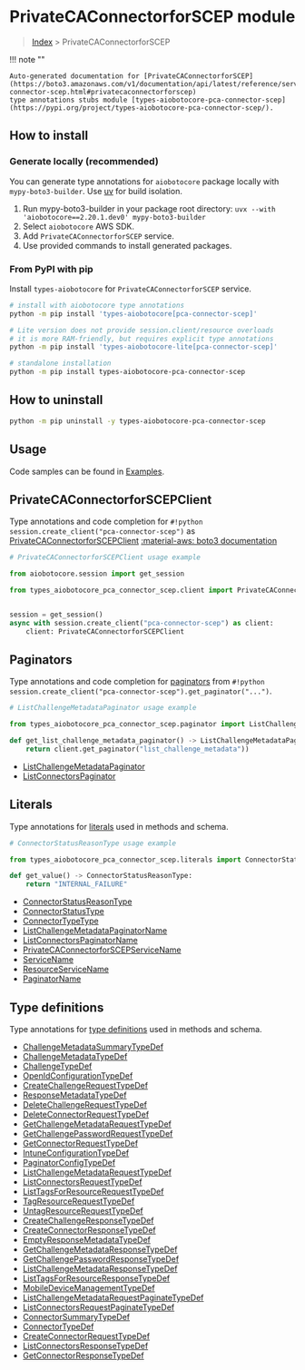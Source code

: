 # PrivateCAConnectorforSCEP module

> [Index](../README.md) > PrivateCAConnectorforSCEP


!!! note ""

    Auto-generated documentation for [PrivateCAConnectorforSCEP](https://boto3.amazonaws.com/v1/documentation/api/latest/reference/services/pca-connector-scep.html#privatecaconnectorforscep)
    type annotations stubs module [types-aiobotocore-pca-connector-scep](https://pypi.org/project/types-aiobotocore-pca-connector-scep/).

## How to install

### Generate locally (recommended)

You can generate type annotations for `aiobotocore` package locally with `mypy-boto3-builder`.
Use [uv](https://docs.astral.sh/uv/getting-started/installation/) for build isolation.

1. Run mypy-boto3-builder in your package root directory: `uvx --with 'aiobotocore==2.20.1.dev0' mypy-boto3-builder`
1. Select `aiobotocore` AWS SDK.
1. Add `PrivateCAConnectorforSCEP` service.
1. Use provided commands to install generated packages.



### From PyPI with pip

Install `types-aiobotocore` for `PrivateCAConnectorforSCEP` service.

```bash
# install with aiobotocore type annotations
python -m pip install 'types-aiobotocore[pca-connector-scep]'

# Lite version does not provide session.client/resource overloads
# it is more RAM-friendly, but requires explicit type annotations
python -m pip install 'types-aiobotocore-lite[pca-connector-scep]'

# standalone installation
python -m pip install types-aiobotocore-pca-connector-scep
```



## How to uninstall

```bash
python -m pip uninstall -y types-aiobotocore-pca-connector-scep
```

## Usage

Code samples can be found in [Examples](./usage.md).

## PrivateCAConnectorforSCEPClient

Type annotations and code completion for  `#!python session.create_client("pca-connector-scep")` as [PrivateCAConnectorforSCEPClient](./client.md)
[:material-aws: boto3 documentation](https://boto3.amazonaws.com/v1/documentation/api/latest/reference/services/pca-connector-scep.html#PrivateCAConnectorforSCEP.Client)

```python
# PrivateCAConnectorforSCEPClient usage example

from aiobotocore.session import get_session

from types_aiobotocore_pca_connector_scep.client import PrivateCAConnectorforSCEPClient


session = get_session()
async with session.create_client("pca-connector-scep") as client:
    client: PrivateCAConnectorforSCEPClient
```


## Paginators

Type annotations and code completion for
[paginators](./paginators.md)
from `#!python session.create_client("pca-connector-scep").get_paginator("...")`.

```python
# ListChallengeMetadataPaginator usage example

from types_aiobotocore_pca_connector_scep.paginator import ListChallengeMetadataPaginator

def get_list_challenge_metadata_paginator() -> ListChallengeMetadataPaginator:
    return client.get_paginator("list_challenge_metadata"))
```

- [ListChallengeMetadataPaginator](./paginators.md#listchallengemetadatapaginator)
- [ListConnectorsPaginator](./paginators.md#listconnectorspaginator)








## Literals

Type annotations for [literals](./literals.md) used in methods and schema.

```python
# ConnectorStatusReasonType usage example

from types_aiobotocore_pca_connector_scep.literals import ConnectorStatusReasonType

def get_value() -> ConnectorStatusReasonType:
    return "INTERNAL_FAILURE"
```

- [ConnectorStatusReasonType](./literals.md#connectorstatusreasontype)
- [ConnectorStatusType](./literals.md#connectorstatustype)
- [ConnectorTypeType](./literals.md#connectortypetype)
- [ListChallengeMetadataPaginatorName](./literals.md#listchallengemetadatapaginatorname)
- [ListConnectorsPaginatorName](./literals.md#listconnectorspaginatorname)
- [PrivateCAConnectorforSCEPServiceName](./literals.md#privatecaconnectorforscepservicename)
- [ServiceName](./literals.md#servicename)
- [ResourceServiceName](./literals.md#resourceservicename)
- [PaginatorName](./literals.md#paginatorname)




## Type definitions

Type annotations for [type definitions](./type_defs.md) used in methods and schema.

- [ChallengeMetadataSummaryTypeDef](./type_defs.md#challengemetadatasummarytypedef)
- [ChallengeMetadataTypeDef](./type_defs.md#challengemetadatatypedef)
- [ChallengeTypeDef](./type_defs.md#challengetypedef)
- [OpenIdConfigurationTypeDef](./type_defs.md#openidconfigurationtypedef)
- [CreateChallengeRequestTypeDef](./type_defs.md#createchallengerequesttypedef)
- [ResponseMetadataTypeDef](./type_defs.md#responsemetadatatypedef)
- [DeleteChallengeRequestTypeDef](./type_defs.md#deletechallengerequesttypedef)
- [DeleteConnectorRequestTypeDef](./type_defs.md#deleteconnectorrequesttypedef)
- [GetChallengeMetadataRequestTypeDef](./type_defs.md#getchallengemetadatarequesttypedef)
- [GetChallengePasswordRequestTypeDef](./type_defs.md#getchallengepasswordrequesttypedef)
- [GetConnectorRequestTypeDef](./type_defs.md#getconnectorrequesttypedef)
- [IntuneConfigurationTypeDef](./type_defs.md#intuneconfigurationtypedef)
- [PaginatorConfigTypeDef](./type_defs.md#paginatorconfigtypedef)
- [ListChallengeMetadataRequestTypeDef](./type_defs.md#listchallengemetadatarequesttypedef)
- [ListConnectorsRequestTypeDef](./type_defs.md#listconnectorsrequesttypedef)
- [ListTagsForResourceRequestTypeDef](./type_defs.md#listtagsforresourcerequesttypedef)
- [TagResourceRequestTypeDef](./type_defs.md#tagresourcerequesttypedef)
- [UntagResourceRequestTypeDef](./type_defs.md#untagresourcerequesttypedef)
- [CreateChallengeResponseTypeDef](./type_defs.md#createchallengeresponsetypedef)
- [CreateConnectorResponseTypeDef](./type_defs.md#createconnectorresponsetypedef)
- [EmptyResponseMetadataTypeDef](./type_defs.md#emptyresponsemetadatatypedef)
- [GetChallengeMetadataResponseTypeDef](./type_defs.md#getchallengemetadataresponsetypedef)
- [GetChallengePasswordResponseTypeDef](./type_defs.md#getchallengepasswordresponsetypedef)
- [ListChallengeMetadataResponseTypeDef](./type_defs.md#listchallengemetadataresponsetypedef)
- [ListTagsForResourceResponseTypeDef](./type_defs.md#listtagsforresourceresponsetypedef)
- [MobileDeviceManagementTypeDef](./type_defs.md#mobiledevicemanagementtypedef)
- [ListChallengeMetadataRequestPaginateTypeDef](./type_defs.md#listchallengemetadatarequestpaginatetypedef)
- [ListConnectorsRequestPaginateTypeDef](./type_defs.md#listconnectorsrequestpaginatetypedef)
- [ConnectorSummaryTypeDef](./type_defs.md#connectorsummarytypedef)
- [ConnectorTypeDef](./type_defs.md#connectortypedef)
- [CreateConnectorRequestTypeDef](./type_defs.md#createconnectorrequesttypedef)
- [ListConnectorsResponseTypeDef](./type_defs.md#listconnectorsresponsetypedef)
- [GetConnectorResponseTypeDef](./type_defs.md#getconnectorresponsetypedef)

